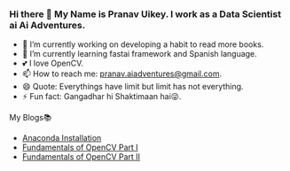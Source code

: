 ### Hi there 👋 My Name is Pranav Uikey. I work as a Data Scientist ai Ai Adventures.

<!--
**PranavUikey/PranavUikey** is a ✨ _special_ ✨ repository because its `README.md` (this file) appears on your GitHub profile.
Here are some ideas to get you started:
-->


- 🔭 I’m currently working on developing a habit to read more books.
- 🌱 I’m currently learning fastai framework and Spanish language.  
- 💕 I love OpenCV.
- 📫 How to reach me: pranav.aiadventures@gmail.com.
- 😄 Quote: Everythings have limit but limit has not everything.
- ⚡ Fun fact: Gangadhar hi Shaktimaan hai😜.

My Blogs📚
- [Anaconda Installation](https://medium.com/datadriveninvestor/anaconda-complete-installation-402d1d1cd29c)
- [Fundamentals of OpenCV Part I](https://medium.com/analytics-vidhya/fundamentals-of-opencv-part-i-97b3a5c396e9)
- [Fundamentals of OpenCV Part II](https://medium.com/@pranavuiih/fundamentals-of-opencv-part-ii-74d5f67a4876)

